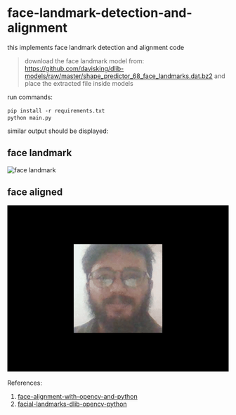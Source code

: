 # face-landmark-detection-and-alignment
this implements face landmark detection and alignment code

> download the face landmark model from:
> https://github.com/davisking/dlib-models/raw/master/shape_predictor_68_face_landmarks.dat.bz2 
> and place the extracted file inside models

run commands:
```
pip install -r requirements.txt
python main.py
```
similar output should be displayed:

## face landmark
![face landmark](https://github.com/humandotlearning/face-landmark-detection-and-alignment/blob/master/media/face_landmarks.gif) 

## face aligned
![face aligned](https://github.com/humandotlearning/face-landmark-detection-and-alignment/blob/master/media/face_alligned.gif)

References:
1. [face-alignment-with-opencv-and-python](https://www.pyimagesearch.com/2017/05/22/face-alignment-with-opencv-and-python/)
2. [facial-landmarks-dlib-opencv-python](https://www.pyimagesearch.com/2017/04/03/facial-landmarks-dlib-opencv-python/)
